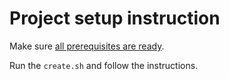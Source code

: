 # Project setup instruction

Make sure [all prerequisites are ready](readme-prerequisites.md).

Run the `create.sh` and follow the instructions.
